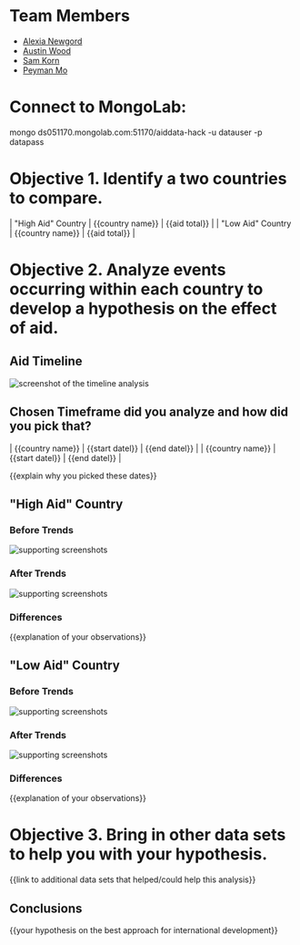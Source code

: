 # Team Members

* [Alexia Newgord](https://github.com/alne4294)
* [Austin Wood](https://github.com/indiesquidge)
* [Sam Korn](https://github.com/sako0938)
* [Peyman Mo](https://github.com/peymanmortazavi)

# Connect to MongoLab:
mongo ds051170.mongolab.com:51170/aiddata-hack -u datauser -p datapass

# Objective 1. Identify a two countries to compare.

| "High Aid" Country | {{country name}} | {{aid total}} |
| "Low Aid" Country | {{country name}} | {{aid total}} |


# Objective 2. Analyze events occurring within each country to develop a hypothesis on the effect of aid.

## Aid Timeline

![screenshot of the timeline analysis](image.png?raw=true) 

## Chosen Timeframe did you analyze and how did you pick that?

| {{country name}} | {{start datel}} | {{end datel}} |
| {{country name}} | {{start datel}} | {{end datel}} |

{{explain why you picked these dates}}


## "High Aid" Country

### Before Trends

![supporting screenshots](image.png?raw=true) 

### After Trends

![supporting screenshots](image.png?raw=true) 

### Differences

{{explanation of your observations}}


## "Low Aid" Country

### Before Trends

![supporting screenshots](image.png?raw=true) 

### After Trends

![supporting screenshots](image.png?raw=true) 

### Differences

{{explanation of your observations}}


# Objective 3. Bring in other data sets to help you with your hypothesis.

{{link to additional data sets that helped/could help this analysis}}


## Conclusions

{{your hypothesis on the best approach for international development}}
